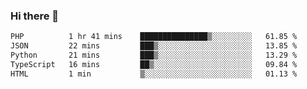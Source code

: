 ### Hi there 🌱
<!--START_SECTION:waka-->

```txt
PHP          1 hr 41 mins    ███████████████▒░░░░░░░░░   61.85 %
JSON         22 mins         ███▒░░░░░░░░░░░░░░░░░░░░░   13.85 %
Python       21 mins         ███▒░░░░░░░░░░░░░░░░░░░░░   13.29 %
TypeScript   16 mins         ██▒░░░░░░░░░░░░░░░░░░░░░░   09.84 %
HTML         1 min           ▒░░░░░░░░░░░░░░░░░░░░░░░░   01.13 %
```

<!--END_SECTION:waka-->
<!--
**Dieg0raf/Dieg0raf** is a ✨ _special_ ✨ repository because its `README.md` (this file) appears on your GitHub profile.

Here are some ideas to get you started:

- 🔭 I’m currently working on ...
- 🌱 I’m currently learning ...
- 👯 I’m looking to collaborate on ...
- 🤔 I’m looking for help with ...
- 💬 Ask me about ...
- 📫 How to reach me: ...
- 😄 Pronouns: ...
- ⚡ Fun fact: ...
-->
